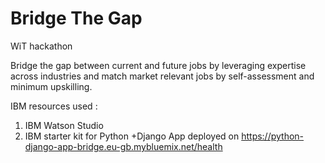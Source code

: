 # Bridge The Gap
WiT hackathon

Bridge the gap between current and future jobs by leveraging expertise across industries and match market relevant jobs by self-assessment and minimum upskilling.

IBM resources used :
1. IBM Watson Studio
2. IBM starter kit for Python +Django App deployed on https://python-django-app-bridge.eu-gb.mybluemix.net/health





